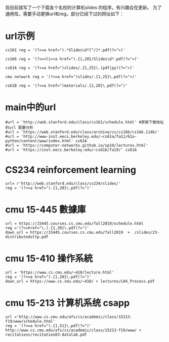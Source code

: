 现目前就写了一个下载各个名校的计算机slides 的程序。有兴趣会在更新。
为了通用性，需要手动更换url和reg。部分已经下过的网址如下：
# url示例

    cs161 reg = '(?<=a href=").*Slides\d*[^/]*.pdf(?=">)'

    cs166 reg = '(?<=<li><a href=").{1,20}/Slides\d*.pdf(?=">)'

    cs61A reg = '(?<=a href=")slides/.{1,25}\.(pdf|py)(?=">)'

    cmu network reg = '(?<=a href=")slides/.{1,25}\.pdf(?=">)'
    
    cs61B reg = '(?<=a href=")materials/.{1,20}\.pdf(?=")'

# main中的url
    #url = 'http://web.stanford.edu/class/cs161/schedule.html' #获取下载地址的url 需要分析
    #url = 'https://web.stanford.edu/class/archive/cs/cs166/cs166.1146/'
    #url = 'http://www-inst.eecs.berkeley.edu/~cs61a/fa11/61a-python/content/www/index.html' cs61A
    #url = 'https://computer-networks.github.io/sp19/lectures.html' 
    #url = 'https://inst.eecs.berkeley.edu/~cs61b/fa19/' cs61A

# CS234 reinforcement learning
    url= r'http://web.stanford.edu/class/cs234/slides/'
    reg = '(?<=a href=").{1,20}\.pdf(?=")'  

# cmu 15-445 數據庫
    url = https://15445.courses.cs.cmu.edu/fall2019/schedule.html
    reg ='(?<=href="\.).{1,30}\.pdf(?=")'
    down_url = https://15445.courses.cs.cmu.edu/fall2019  +  /slides/23-distributedoltp.pdf

# cmu 15-410 操作系統
    url = 'https://www.cs.cmu.edu/~410/lecture.html'
    reg = '(?<=a href=").{1,20}\.pdf(?=")'
    down_url = https://www.cs.cmu.edu/~410/ + lectures/L04_Process.pdf

# cmu 15-213 计算机系统 csapp
    url ='http://www.cs.cmu.edu/afs/cs/academic/class/15213-f19/www/schedule.html'
    reg = '(?<=a href=").{1,51}\.pdf(?=")'
    http://www.cs.cmu.edu/afs/cs/academic/class/15213-f19/www/ + recitations/recitation03-datalab.pdf